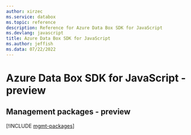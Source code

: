 ```yaml
---
author: xirzec
ms.service: databox
ms.topic: reference
description: Reference for Azure Data Box SDK for JavaScript
ms.devlang: javascript
title: Azure Data Box SDK for JavaScript
ms.author: jeffish
ms.data: 07/22/2022
---
```

# Azure Data Box SDK for JavaScript - preview

## Management packages - preview
[!INCLUDE [mgmt-packages](data-box-mgmt-index.md)]